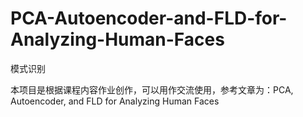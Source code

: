 # PCA-Autoencoder-and-FLD-for-Analyzing-Human-Faces

模式识别

本项目是根据课程内容作业创作，可以用作交流使用，参考文章为：PCA, Autoencoder, and FLD for Analyzing Human Faces
